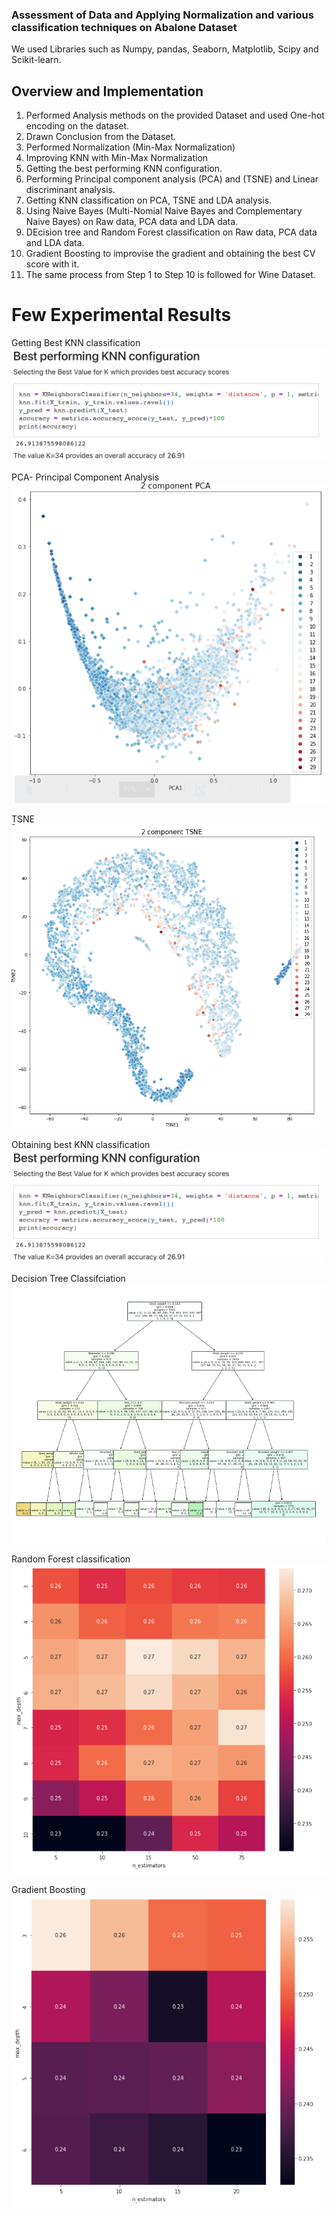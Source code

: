 ### Assessment of Data and Applying Normalization and various classification techniques on Abalone Dataset

We used Libraries such as Numpy, pandas, Seaborn, Matplotlib, Scipy and Scikit-learn.

## Overview and Implementation
1. Performed Analysis methods on the provided Dataset and used One-hot encoding on the dataset.
2. Drawn Conclusion from the Dataset.
3. Performed Normalization (Min-Max Normalization)
4. Improving KNN with Min-Max Normalization
5. Getting the best performing KNN  configuration.
6. Performing Principal component analysis (PCA) and (TSNE) and Linear discriminant analysis.
7. Getting KNN classification on PCA, TSNE and LDA analysis.
8. Using Naive Bayes (Multi-Nomial Naive Bayes and Complementary Naive Bayes) on Raw data, PCA data and LDA data.
9. DEcision tree and Random Forest classification on Raw data, PCA data and LDA data.
10. Gradient Boosting to improvise the gradient and obtaining the best CV score with it.
11. The same process from Step 1 to Step 10 is followed for Wine Dataset.


# Few Experimental Results
Getting Best KNN classification
![best-knn](photos/best-knn.PNG)

PCA- Principal Component Analysis\
![pca](photos/pca.PNG)

TSNE\
![tsne](photos/tsne.PNG)

Obtaining best KNN classification\
![best-knn](photos/best-knn.PNG)

Decision Tree Classifciation\
![decision-tree](photos/decision-tree.PNG)

Random Forest classification\
![random-forest](photos/random-forest.PNG)

Gradient Boosting \
![gradient](photos/gradient.PNG)